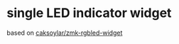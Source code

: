 # single LED indicator widget

based on [caksoylar/zmk-rgbled-widget](https://github.com/caksoylar/zmk-rgbled-widget)